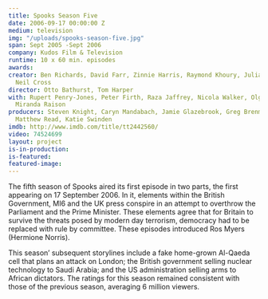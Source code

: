 ```yaml
---
title: Spooks Season Five
date: 2006-09-17 00:00:00 Z
medium: television
img: "/uploads/spooks-season-five.jpg"
span: Sept 2005 -Sept 2006
company: Kudos Film & Television
runtime: 10 x 60 min. episodes
awards: 
creator: Ben Richards, David Farr, Zinnie Harris, Raymond Khoury, Julian Simpson,
  Neil Cross
director: Otto Bathurst, Tom Harper
with: Rupert Penry-Jones, Peter Firth, Raza Jaffrey, Nicola Walker, Olga Sosnovska,
  Miranda Raison
producers: Steven Knight, Caryn Mandabach, Jamie Glazebrook, Greg Brenman, Frith Tiplady,
  Matthew Read, Katie Swinden
imdb: http://www.imdb.com/title/tt2442560/
video: 74524699
layout: project
is-in-production: 
is-featured: 
featured-image: 
---
```


The fifth season of Spooks aired its first episode in two parts, the first appearing on 17 September 2006. In it, elements within the British Government, MI6 and the UK press conspire in an attempt to overthrow the Parliament and the Prime Minister. These elements agree that for Britain to survive the threats posed by modern day terrorism, democracy had to be replaced with rule by committee. These episodes introduced Ros Myers (Hermione Norris).

This season’ subsequent storylines include a fake home-grown Al-Qaeda cell that plans an attack on London; the British government selling nuclear technology to Saudi Arabia; and the US administration selling arms to African dictators.
The ratings for this season remained consistent with those of the previous season, averaging 6 million viewers.
